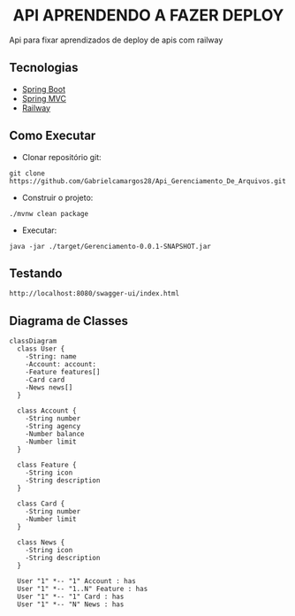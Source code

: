 <h1 align="center">
  API APRENDENDO A FAZER DEPLOY
</h1>
Api para fixar aprendizados de deploy de apis com railway

## Tecnologias
 
- [Spring Boot](https://spring.io/projects/spring-boot)
- [Spring MVC](https://docs.spring.io/spring-framework/reference/web/webmvc.html)
- [Railway](https://docs.railway.app/)

## Como Executar

- Clonar repositório git:
```
git clone https://github.com/Gabrielcamargos28/Api_Gerenciamento_De_Arquivos.git
```
- Construir o projeto:
```
./mvnw clean package
```
- Executar:
```
java -jar ./target/Gerenciamento-0.0.1-SNAPSHOT.jar
```

## Testando

```
http://localhost:8080/swagger-ui/index.html
```

## Diagrama de Classes
```mermaid
classDiagram
  class User {
    -String: name
    -Account: account: 
    -Feature features[] 
    -Card card 
    -News news[] 
  }
  
  class Account {
    -String number
    -String agency
    -Number balance
    -Number limit
  }

  class Feature {
    -String icon
    -String description
  }

  class Card {
    -String number 
    -Number limit 
  }

  class News {
    -String icon 
    -String description 
  }

  User "1" *-- "1" Account : has
  User "1" *-- "1..N" Feature : has
  User "1" *-- "1" Card : has
  User "1" *-- "N" News : has
